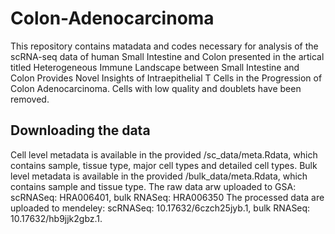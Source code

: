 # Colon-Adenocarcinoma
This repository contains matadata and codes necessary for analysis of the scRNA-seq data of human Small Intestine and Colon presented in the artical titled Heterogeneous Immune Landscape between Small Intestine and Colon Provides Novel Insights of Intraepithelial T Cells in the Progression of Colon Adenocarcinoma.
Cells with low quality and doublets have been removed.
## Downloading the data
Cell level metadata is available in the provided /sc_data/meta.Rdata, which contains sample, tissue type, major cell types and detailed cell types.
Bulk level metadata is available in the provided /bulk_data/meta.Rdata, which contains sample and tissue type.
The raw data arw uploaded to GSA: scRNASeq: HRA006401, bulk RNASeq: HRA006350
The processed data are uploaded to mendeley: scRNASeq: 10.17632/6czch25jyb.1, bulk RNASeq: 10.17632/hb9jjk2gbz.1.

